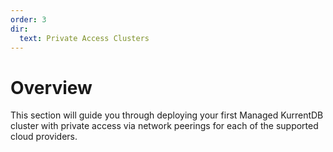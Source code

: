 ```yaml
---
order: 3
dir:
  text: Private Access Clusters
---
```


# Overview

This section will guide you through deploying your first Managed KurrentDB cluster with private access via network peerings for each of the supported cloud providers.

<Catalog/>